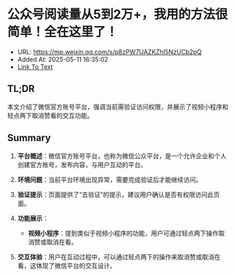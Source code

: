 # 公众号阅读量从5到2万+，我用的方法很简单！全在这里了！
- URL: https://mp.weixin.qq.com/s/p8zPW7UAZKZhI5NzUCb2pQ
- Added At: 2025-05-11 16:35:02
- [Link To Text](2025-05-11-公众号阅读量从5到2万+，我用的方法很简单！全在这里了！_raw.md)

## TL;DR
本文介绍了微信官方账号平台，强调当前需验证访问权限，并展示了视频小程序和轻点两下取消赞看的交互功能。

## Summary
1. **平台概述**：微信官方账号平台，也称为微信公众平台，是一个允许企业和个人创建官方账号，发布内容，与用户互动的平台。

2. **环境问题**：当前平台环境出现异常，需要完成验证后才能继续访问。

3. **验证提示**：页面提供了“去验证”的提示，建议用户确认是否有权限访问此页面。

4. **功能展示**：
   - **视频小程序**：提到类似于视频小程序的功能，用户可通过轻点两下操作取消赞或取消在看。

5. **交互体验**：用户在互动过程中，可以通过轻点两下的操作来取消赞或取消在看，这体现了微信平台的交互设计。
